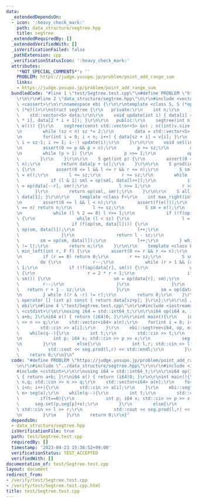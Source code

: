```yaml
---
data:
  _extendedDependsOn:
  - icon: ':heavy_check_mark:'
    path: data_structure/segtree.hpp
    title: segtree
  _extendedRequiredBy: []
  _extendedVerifiedWith: []
  _isVerificationFailed: false
  _pathExtension: cpp
  _verificationStatusIcon: ':heavy_check_mark:'
  attributes:
    '*NOT_SPECIAL_COMMENTS*': ''
    PROBLEM: https://judge.yosupo.jp/problem/point_add_range_sum
    links:
    - https://judge.yosupo.jp/problem/point_add_range_sum
  bundledCode: "#line 1 \"test/Segtree.test.cpp\"\n#define PROBLEM \"https://judge.yosupo.jp/problem/point_add_range_sum\"\
    \r\n\r\n#line 2 \"data_structure/segtree.hpp\"\n\r\n#include <vector>\r\n#include\
    \ <cassert>\r\n\r\nnamespace ebi {\r\n\r\ntemplate <class S, S (*op)(S, S), S\
    \ (*e)()>\r\nstruct segtree {\r\n   private:\r\n    int n;\r\n    int sz;\r\n\
    \    std::vector<S> data;\r\n\r\n    void update(int i) { data[i] = op(data[2\
    \ * i], data[2 * i + 1]); }\r\n\r\n   public:\r\n    segtree(int n) : segtree(std::vector<S>(n,\
    \ e())) {}\r\n    segtree(const std::vector<S> &v) : n((int)v.size()), sz(1) {\r\
    \n        while (sz < n) sz *= 2;\r\n        data = std::vector<S>(2 * sz, e());\r\
    \n        for(int i = 0; i < n; i++) { data[sz + i] = v[i]; }\r\n        for(int\
    \ i = sz-1; i >= 1; i--) update(i);\r\n    }\r\n\r\n    void set(int p, S x) {\r\
    \n        assert(0 <= p && p < n);\r\n        p += sz;\r\n        data[p] = x;\r\
    \n        while (p > 1) {\r\n            p >>= 1;\r\n            update(p);\r\n\
    \        }\r\n    }\r\n\r\n    S get(int p) {\r\n        assert(0 <= p && p <\
    \ n);\r\n        return data[p + sz];\r\n    }\r\n\r\n    S prod(int l, int r)\
    \ {\r\n        assert(0 <= l && l <= r && r <= n);\r\n        S sml = e(), smr\
    \ = e();\r\n        l += sz;\r\n        r += sz;\r\n        while (l < r) {\r\n\
    \            if (l & 1) sml = op(sml, data[l++]);\r\n            if (r & 1) smr\
    \ = op(data[--r], smr);\r\n            l >>= 1;\r\n            r >>= 1;\r\n  \
    \      }\r\n        return op(sml, smr);\r\n    }\r\n\r\n    S all_prod() { return\
    \ data[1]; }\r\n\r\n    template <class F>\r\n    int max_right(int l, F f) {\r\
    \n        assert(0 <= l && l < n);\r\n        assert(f(e()));\r\n        if (l\
    \ == n) return n;\r\n        l += sz;\r\n        S sm = e();\r\n        do {\r\
    \n            while (l % 2 == 0) l >>= 1;\r\n            if (!f(op(sm, data[l])))\
    \ {\r\n                while (l < sz) {\r\n                    l = 2 * l;\r\n\
    \                    if (f(op(sm, data[l]))) {\r\n                        sm =\
    \ op(sm, data[l]);\r\n                        l++;\r\n                    }\r\n\
    \                }\r\n                return l - sz;\r\n            }\r\n    \
    \        sm = op(sm, data[l]);\r\n            l++;\r\n        } while ((l & -l)\
    \ != l);\r\n        return n;\r\n    }\r\n\r\n    template <class F>\r\n    int\
    \ min_left(int r, F f) {\r\n        assert(0 <= r && r <= n);\r\n        assert(f(e()));\r\
    \n        if (r == 0) return 0;\r\n        r += sz;\r\n        S sm = e();\r\n\
    \        do {\r\n            r--;\r\n            while (r > 1 && (r % 2)) r >>=\
    \ 1;\r\n            if (!f(op(data[r], sm))) {\r\n                while (r < sz)\
    \ {\r\n                    r = 2 * r + 1;\r\n                    if (f(op(data[r],\
    \ sm))) {\r\n                        sm = op(data[r], sm);\r\n               \
    \         r--;\r\n                    }\r\n                }\r\n             \
    \   return r + 1 - sz;\r\n            }\r\n            sm = op(data[r], sm);\r\
    \n        } while ((r & -r) != r);\r\n        return 0;\r\n    }\r\n\r\n    S\
    \ operator [] (int p) const { return data[sz+p]; }\r\n};\r\n\r\n} // namespace\
    \ ebi\r\n#line 4 \"test/Segtree.test.cpp\"\n\r\n#include <iostream>\r\n#include\
    \ <cstdint>\r\n\r\nusing i64 = std::int64_t;\r\n\r\ni64 op(i64 a, i64 b) { return\
    \ a+b; }\r\ni64 e() { return (i64)0; }\r\n\r\nint main(){\r\n    int n,q; std::cin\
    \ >> n >> q;\r\n    std::vector<i64> a(n);\r\n    for(int i = 0; i<n; i++){\r\n\
    \        std::cin >> a[i];\r\n    }\r\n    ebi::segtree<i64, op, e> seg(a);\r\n\
    \    while(q--){\r\n        int t;\r\n        std::cin >> t;\r\n        if(t==0){\r\
    \n            int p; i64 x; std::cin >> p >> x;\r\n            seg.set(p,seg[p]+x);\r\
    \n        }\r\n        else{\r\n            int l,r; std::cin >> l >> r;\r\n \
    \           std::cout << seg.prod(l,r) << std::endl;\r\n        }\r\n    }\r\n\
    \    return 0;\r\n}\n"
  code: "#define PROBLEM \"https://judge.yosupo.jp/problem/point_add_range_sum\"\r\
    \n\r\n#include \"../data_structure/segtree.hpp\"\r\n\r\n#include <iostream>\r\n\
    #include <cstdint>\r\n\r\nusing i64 = std::int64_t;\r\n\r\ni64 op(i64 a, i64 b)\
    \ { return a+b; }\r\ni64 e() { return (i64)0; }\r\n\r\nint main(){\r\n    int\
    \ n,q; std::cin >> n >> q;\r\n    std::vector<i64> a(n);\r\n    for(int i = 0;\
    \ i<n; i++){\r\n        std::cin >> a[i];\r\n    }\r\n    ebi::segtree<i64, op,\
    \ e> seg(a);\r\n    while(q--){\r\n        int t;\r\n        std::cin >> t;\r\n\
    \        if(t==0){\r\n            int p; i64 x; std::cin >> p >> x;\r\n      \
    \      seg.set(p,seg[p]+x);\r\n        }\r\n        else{\r\n            int l,r;\
    \ std::cin >> l >> r;\r\n            std::cout << seg.prod(l,r) << std::endl;\r\
    \n        }\r\n    }\r\n    return 0;\r\n}"
  dependsOn:
  - data_structure/segtree.hpp
  isVerificationFile: true
  path: test/Segtree.test.cpp
  requiredBy: []
  timestamp: '2023-04-23 15:36:52+09:00'
  verificationStatus: TEST_ACCEPTED
  verifiedWith: []
documentation_of: test/Segtree.test.cpp
layout: document
redirect_from:
- /verify/test/Segtree.test.cpp
- /verify/test/Segtree.test.cpp.html
title: test/Segtree.test.cpp
---
```


